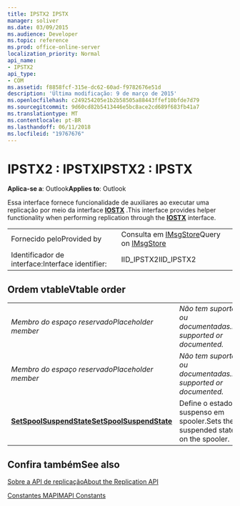 ```yaml
---
title: IPSTX2 IPSTX
manager: soliver
ms.date: 03/09/2015
ms.audience: Developer
ms.topic: reference
ms.prod: office-online-server
localization_priority: Normal
api_name:
- IPSTX2
api_type:
- COM
ms.assetid: f8858fcf-315e-dc62-60ad-f9782676e51d
description: 'Última modificação: 9 de março de 2015'
ms.openlocfilehash: c249254205e1b2b58505a88443ffef10bfde7d79
ms.sourcegitcommit: 9d60cd82b5413446e5bc8ace2cd689f683fb41a7
ms.translationtype: MT
ms.contentlocale: pt-BR
ms.lasthandoff: 06/11/2018
ms.locfileid: "19767676"
---
```

# <a name="ipstx2--ipstx"></a><span data-ttu-id="b9d98-103">IPSTX2 : IPSTX</span><span class="sxs-lookup"><span data-stu-id="b9d98-103">IPSTX2 : IPSTX</span></span>

  
  
<span data-ttu-id="b9d98-104">**Aplica-se a**: Outlook</span><span class="sxs-lookup"><span data-stu-id="b9d98-104">**Applies to**: Outlook</span></span> 
  
<span data-ttu-id="b9d98-105">Essa interface fornece funcionalidade de auxiliares ao executar uma replicação por meio da interface **[IOSTX](iostxiunknown.md)** .</span><span class="sxs-lookup"><span data-stu-id="b9d98-105">This interface provides helper functionality when performing replication through the **[IOSTX](iostxiunknown.md)** interface.</span></span> 
  
|||
|:-----|:-----|
|<span data-ttu-id="b9d98-106">Fornecido pelo</span><span class="sxs-lookup"><span data-stu-id="b9d98-106">Provided by</span></span>  <br/> |<span data-ttu-id="b9d98-107">Consulta em [IMsgStore](imsgstoreimapiprop.md)</span><span class="sxs-lookup"><span data-stu-id="b9d98-107">Query on [IMsgStore](imsgstoreimapiprop.md)</span></span> <br/> |
|<span data-ttu-id="b9d98-108">Identificador de interface:</span><span class="sxs-lookup"><span data-stu-id="b9d98-108">Interface identifier:</span></span>  <br/> |<span data-ttu-id="b9d98-109">IID_IPSTX2</span><span class="sxs-lookup"><span data-stu-id="b9d98-109">IID_IPSTX2</span></span>  <br/> |
   
## <a name="vtable-order"></a><span data-ttu-id="b9d98-110">Ordem vtable</span><span class="sxs-lookup"><span data-stu-id="b9d98-110">Vtable order</span></span>

|||
|:-----|:-----|
| <span data-ttu-id="b9d98-111">*Membro do espaço reservado*</span><span class="sxs-lookup"><span data-stu-id="b9d98-111">*Placeholder member*</span></span>  <br/> | <span data-ttu-id="b9d98-112">*Não tem suporte ou documentadas.*</span><span class="sxs-lookup"><span data-stu-id="b9d98-112">*Not supported or documented.*</span></span>  <br/> |
| <span data-ttu-id="b9d98-113">*Membro do espaço reservado*</span><span class="sxs-lookup"><span data-stu-id="b9d98-113">*Placeholder member*</span></span>  <br/> | <span data-ttu-id="b9d98-114">*Não tem suporte ou documentadas.*</span><span class="sxs-lookup"><span data-stu-id="b9d98-114">*Not supported or documented.*</span></span>  <br/> |
|<span data-ttu-id="b9d98-115">**[SetSpoolSuspendState](ipstx2-setspoolsuspendstate.md)**</span><span class="sxs-lookup"><span data-stu-id="b9d98-115">**[SetSpoolSuspendState](ipstx2-setspoolsuspendstate.md)**</span></span> <br/> |<span data-ttu-id="b9d98-116">Define o estado suspenso em spooler.</span><span class="sxs-lookup"><span data-stu-id="b9d98-116">Sets the suspended state on the spooler.</span></span>  <br/> |
   
## <a name="see-also"></a><span data-ttu-id="b9d98-117">Confira também</span><span class="sxs-lookup"><span data-stu-id="b9d98-117">See also</span></span>



[<span data-ttu-id="b9d98-118">Sobre a API de replicação</span><span class="sxs-lookup"><span data-stu-id="b9d98-118">About the Replication API</span></span>](about-the-replication-api.md)
  
[<span data-ttu-id="b9d98-119">Constantes MAPI</span><span class="sxs-lookup"><span data-stu-id="b9d98-119">MAPI Constants</span></span>](mapi-constants.md)

